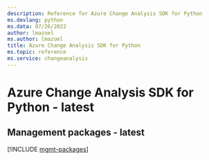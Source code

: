 ```yaml
---
description: Reference for Azure Change Analysis SDK for Python
ms.devlang: python
ms.data: 07/26/2022
author: lmazuel
ms.author: lmazuel
title: Azure Change Analysis SDK for Python
ms.topic: reference
ms.service: changeanalysis
---
```

# Azure Change Analysis SDK for Python - latest

## Management packages - latest
[!INCLUDE [mgmt-packages](change-analysis-mgmt-index.md)]